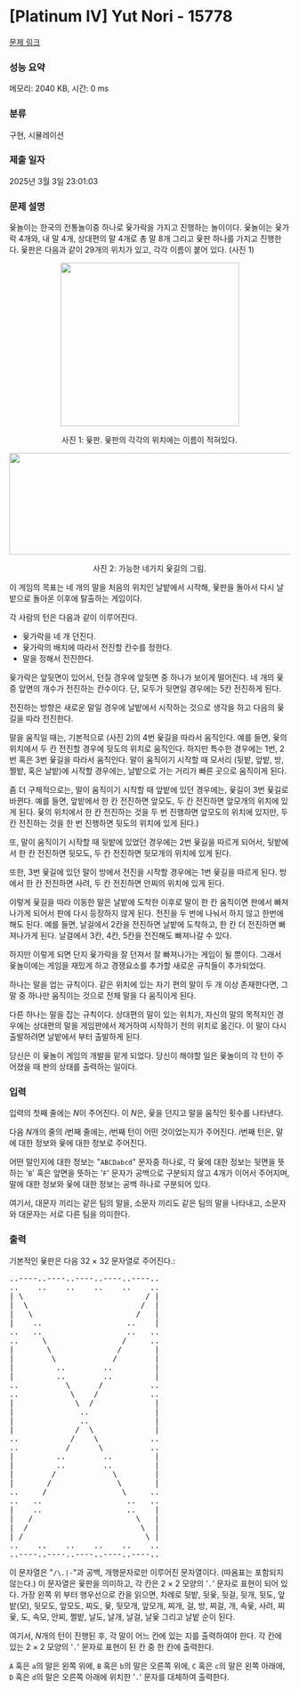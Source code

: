 # [Platinum IV] Yut Nori - 15778 

[문제 링크](https://www.acmicpc.net/problem/15778) 

### 성능 요약

메모리: 2040 KB, 시간: 0 ms

### 분류

구현, 시뮬레이션

### 제출 일자

2025년 3월 3일 23:01:03

### 문제 설명

<p>윷놀이는 한국의 전통놀이중 하나로 윷가락을 가지고 진행하는 놀이이다. 윷놀이는 윷가락 4개와, 내 말 4개, 상대편의 말 4개로 총 말 8개 그리고 윷판 하나를 가지고 진행한다. 윷판은 다음과 같이 29개의 위치가 있고, 각각 이름이 붙어 있다. (사진 1)</p>

<p style="text-align: center;"><img alt="" src="https://onlinejudgeimages.s3-ap-northeast-1.amazonaws.com/problem/15778/yut.jpg" style="width: 321px; height: 294px;"></p>

<p style="text-align: center;">사진 1: 윷판. 윷판의 각각의 위치에는 이름이 적혀있다.</p>

<p style="text-align: center;"><img alt="" src="https://onlinejudgeimages.s3-ap-northeast-1.amazonaws.com/problem/15778/yut2.jpg" style="width: 612px; height: 183px;"></p>

<p style="text-align: center;">사진 2: 가능한 네가지 윷길의 그림.</p>

<p>이 게임의 목표는 네 개의 말을 처음의 위치인 날밭에서 시작해, 윷판을 돌아서 다시 날밭으로 돌아온 이후에 탈출하는 게임이다.</p>

<p>각 사람의 턴은 다음과 같이 이루어진다.</p>

<ul>
	<li>윷가락을 네 개 던진다.</li>
	<li>윷가락의 배치에 따라서 전진할 칸수를 정한다.</li>
	<li>말을 정해서 전진한다.</li>
</ul>

<p>윷가락은 앞뒷면이 있어서, 던질 경우에 앞뒷면 중 하나가 보이게 떨어진다. 네 개의 윷 중 앞면의 개수가 전진하는 칸수이다. 단, 모두가 뒷면일 경우에는 5칸 전진하게 된다.  </p>

<p>전진하는 방향은 새로운 말일 경우에 날밭에서 시작하는 것으로 생각을 하고 다음의 윷길을 따라 전진한다.</p>

<p>말을 움직일 때는, 기본적으로 (사진 2)의 4번 윷길을 따라서 움직인다. 예를 들면, 윷의 위치에서 두 칸 전진할 경우에 뒷도의 위치로 움직인다. 하지만 특수한 경우에는 1번, 2번 혹은 3번 윷길을 따라서 움직인다. 말이 움직이기 시작할 때 모서리 (뒷밭, 앞밭, 방, 쩔밭, 혹은 날밭)에 시작할 경우에는, 날밭으로 가는 거리가 빠른 곳으로 움직이게 된다.</p>

<p>좀 더 구체적으로는, 말이 움직이기 시작할 때 앞밭에 있던 경우에는, 윷길이 3번 윷길로 바뀐다. 예를 들면, 앞밭에서 한 칸 전진하면 앞모도, 두 칸 전진하면 앞모개의 위치에 있게 된다. 윷의 위치에서 한 칸 전진하는 것을 두 번 진행하면 앞모도의 위치에 있지만, 두 칸 전진하는 것을 한 번 진행하면 뒷도의 위치에 있게 된다.)</p>

<p>또, 말이 움직이기 시작할 때 뒷밭에 있었던 경우에는 2번 윷길을 따르게 되어서, 뒷밭에서 한 칸 전진하면 뒷모도, 두 칸 전진하면 뒷모개의 위치에 있게 된다.</p>

<p>또한, 3번 윷길에 있던 말이 방에서 전진을 시작할 경우에는 1번 윷길을 따르게 된다. 방에서 한 칸 전진하면 사려, 두 칸 전진하면 안찌의 위치에 있게 된다.</p>

<p>이렇게 윷길을 따라 이동한 말은 날밭에 도착한 이후로 말이 한 칸 움직이면 판에서 빠져나가게 되어서 판에 다시 등장하지 않게 된다. 전진을 두 번에 나눠서 하지 않고 한번에 해도 된다. 예를 들면, 날걸에서 2칸을 전진하면 날밭에 도착하고, 한 칸 더 전진하면 빠져나가게 된다. 날걸에서 3칸, 4칸, 5칸을 전진해도 빠져나갈 수 있다.</p>

<p>하지만 이렇게 되면 단지 윷가락을 잘 던져서 잘 빠져나가는 게임이 될 뿐이다. 그래서 윷놀이에는 게임을 재밌게 하고 경쟁요소를 추가할 새로운 규칙들이 추가되었다.</p>

<p>하나는 말을 업는 규칙이다. 같은 위치에 있는 자기 편의 말이 두 개 이상 존재한다면, 그 말 중 하나만 움직이는 것으로 전체 말을 다 움직이게 된다.</p>

<p>다른 하나는 말을 잡는 규칙이다. 상대편의 말이 있는 위치가, 자신의 말의 목적지인 경우에는 상대편의 말을 게임판에서 제거하여 시작하기 전의 위치로 옮긴다. 이 말이 다시 출발하려면 날밭에서 부터 출발하게 된다.</p>

<p>당신은 이 윷놀이 게임의 개발을 맡게 되었다. 당신이 해야할 일은 윷놀이의 각 턴이 주어졌을 때 판의 상태를 출력하는 일이다.</p>

### 입력 

 <p>입력의 첫째 줄에는 <em>N</em>이 주어진다. 이 <em>N</em>은, 윷을 던지고 말을 움직인 횟수를 나타낸다. </p>

<p>다음 <em>N</em>개의 줄의 <em>i</em>번째 줄에는, <em>i</em>번째 턴이 어떤 것이었는지가 주어진다. <em>i</em>번째 턴은, 말에 대한 정보와 윷에 대한 정보로 주어진다.</p>

<p>어떤 말인지에 대한 정보는 "<code>ABCDabcd</code>" 문자중 하나로, 각 윷에 대한 정보는 뒷면을 뜻하는 '<code>B</code>' 혹은 앞면을 뜻하는 '<code>F</code>' 문자가 공백으로 구분되지 않고 4개가 이어서 주어지며, 말에 대한 정보와 윷에 대한 정보는 공백 하나로 구분되어 있다.</p>

<p>여기서, 대문자 끼리는 같은 팀의 말을, 소문자 끼리도 같은 팀의 말을 나타내고, 소문자와 대문자는 서로 다른 팀을 의미한다.</p>

### 출력 

 <p>기본적인 윷판은 다음 32 × 32 문자열로 주어진다.: </p>

<pre>..----..----..----..----..----..
..    ..    ..    ..    ..    ..
| \                          / |
|  \                        /  |
|   \                      /   |
|    ..                  ..    |
..   ..                  ..   ..
..     \                /     ..
|       \              /       |
|        \            /        |
|         ..        ..         |
|         ..        ..         |
..          \      /          ..
..           \    /           ..
|             \  /             |
|              ..              |
|              ..              |
|             /  \             |
..           /    \           ..
..          /      \          ..
|         ..        ..         |
|         ..        ..         |
|        /            \        |
|       /              \       |
..     /                \     ..
..   ..                  ..   ..
|    ..                  ..    |
|   /                      \   |
|  /                        \  |
| /                          \ |
..    ..    ..    ..    ..    ..
..----..----..----..----..----..
</pre>

<p>이 문자열은 "<code>/\.|-</code>"과 공백, 개행문자로만 이루어진 문자열이다. (따옴표는 포함되지 않는다.) 이 문자열은 윷판을 의미하고, 각 칸은 2 × 2 모양의 '<code>.</code>' 문자로 표현이 되어 있다. 가장 왼쪽 위 부터 행우선으로 칸을 읽으면, 차례로 뒷밭, 뒷윷, 뒷걸, 뒷개, 뒷도, 앞밭(모), 뒷모도, 앞모도, 찌도, 윷, 뒷모개, 앞모개, 찌개, 걸, 방, 찌걸, 개, 속윷, 사려, 찌윷, 도, 속모, 안찌, 쩔밭, 날도, 날개, 날걸, 날윷 그리고 날밭 순이 된다.</p>

<p>여기서, <em>N</em>개의 턴이 진행된 후, 각 말이 어느 칸에 있는 지를 출력하여야 한다. 각 칸에 있는 2 × 2 모양의 '<code>.</code>' 문자로 표현이 된 칸 중 한 칸에 출력한다.</p>

<p><code>A</code> 혹은 <code>a</code>의 말은 왼쪽 위에, <code>B</code> 혹은 <code>b</code>의 말은 오른쪽 위에, <code>C</code> 혹은 <code>c</code>의 말은 왼쪽 아래에, <code>D</code> 혹은 <code>d</code>의 말은 오른쪽 아래에 위치한 '<code>.</code>' 문자를 대체하여 출력한다.</p>

